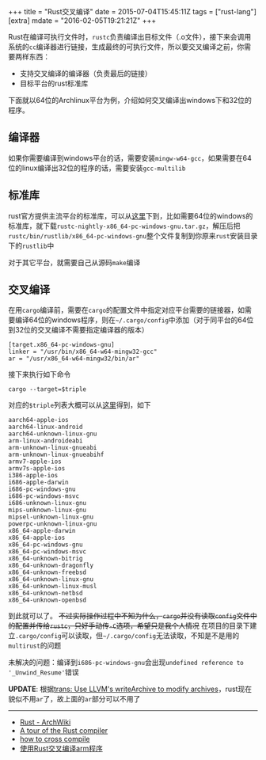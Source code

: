 +++
title = "Rust交叉编译"
date = 2015-07-04T15:45:11Z
tags = ["rust-lang"]
[extra]
mdate = "2016-02-05T19:21:21Z"
+++


Rust在编译可执行文件时，`rustc`负责编译出目标文件（.o文件），接下来会调用系统的`cc`编译器进行链接，生成最终的可执行文件，所以要交叉编译之前，你需要两样东西：

- 支持交叉编译的编译器（负责最后的链接）
- 目标平台的rust标准库

下面就以64位的Archlinux平台为例，介绍如何交叉编译出windows下和32位的程序。
<!-- more -->

## 编译器

如果你需要编译到windows平台的话，需要安装`mingw-w64-gcc`，如果需要在64位的linux编译出32位的程序的话，需要安装`gcc-multilib`

## 标准库

rust官方提供主流平台的标准库，可以从[这里](http://static.rust-lang.org/dist/)下到，比如需要64位的windows的标准库，就下载`rustc-nightly-x86_64-pc-windows-gnu.tar.gz`，解压后把`rustc/bin/rustlib/x86_64-pc-windows-gnu`整个文件复制到你原来`rust`安装目录下的`rustlib`中

对于其它平台，就需要自己从源码`make`编译

## 交叉编译

在用`cargo`编译前，需要在`cargo`的配置文件中指定对应平台需要的链接器，如需要编译64位的windows程序，则在`~/.cargo/config`中添加（对于同平台的64位到32位的交叉编译不需要指定编译器的版本）
```
[target.x86_64-pc-windows-gnu]
linker = "/usr/bin/x86_64-w64-mingw32-gcc"
ar = "/usr/x86_64-w64-mingw32/bin/ar"
```
接下来执行如下命令
```
cargo --target=$triple
```
对应的`$triple`列表大概可以从[这里](https://github.com/rust-lang/rust/tree/master/mk/cfg)得到，如下
```
aarch64-apple-ios
aarch64-linux-android
aarch64-unknown-linux-gnu
arm-linux-androideabi
arm-unknown-linux-gnueabi
arm-unknown-linux-gnueabihf
armv7-apple-ios
armv7s-apple-ios
i386-apple-ios
i686-apple-darwin
i686-pc-windows-gnu
i686-pc-windows-msvc
i686-unknown-linux-gnu
mips-unknown-linux-gnu
mipsel-unknown-linux-gnu
powerpc-unknown-linux-gnu
x86_64-apple-darwin
x86_64-apple-ios
x86_64-pc-windows-gnu
x86_64-pc-windows-msvc
x86_64-unknown-bitrig
x86_64-unknown-dragonfly
x86_64-unknown-freebsd
x86_64-unknown-linux-gnu
x86_64-unknown-linux-musl
x86_64-unknown-netbsd
x86_64-unknown-openbsd
```

到此就可以了。 ~~不过实际操作过程中不知为什么，`cargo`并没有读取`config`文件中的配置并传给`rustc`，只好手动传`-C`选项，希望只是我个人情况~~ 在项目的目录下建立`.cargo/config`可以读取，但`~/.cargo/config`无法读取，不知是不是用的`multirust`的问题

未解决的问题：编译到`i686-pc-windows-gnu`会出现`undefined reference to '_Unwind_Resume'`错误

**UPDATE**: 根据[trans: Use LLVM's writeArchive to modify archives](https://github.com/rust-lang/rust/pull/26926)，rust现在貌似不用`ar`了，故上面的`ar`部分可以不用了



---
- [Rust - ArchWiki](https://wiki.archlinux.org/index.php/Rust)
- [A tour of the Rust compiler](http://www.slideshare.net/thomaslee/rust-march2014-32891901)
- [how to cross compile](https://github.com/japaric/ruststrap/blob/master/1-how-to-cross-compile.md)
- [使用Rust交叉编译arm程序](http://rust.cc/t/shi-yong-rustjiao-cha-bian-yi-armcheng-xu/384)
